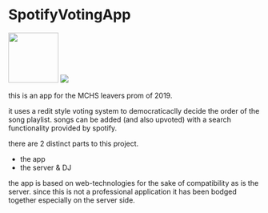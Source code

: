 # SpotifyVotingApp

<img src ="https://cdn2.iconfinder.com/data/icons/the-circle-icons/512/Spotify.png" width="100" height="100"></img>
![](https://pbs.twimg.com/profile_images/551758013/logoExp_400x400.jpg)

this is an app for the MCHS leavers prom of 2019.

it uses a redit style voting system to democraticaclly decide the order of the song playlist. 
songs can be added (and also upvoted) with a search functionality provided by spotify.

there are 2 distinct parts to this project.
* the app
* the server & DJ

the app is based on web-technologies for the sake of compatibility as is the server.
since this is not a professional application it has been bodged together especially on the server side.
